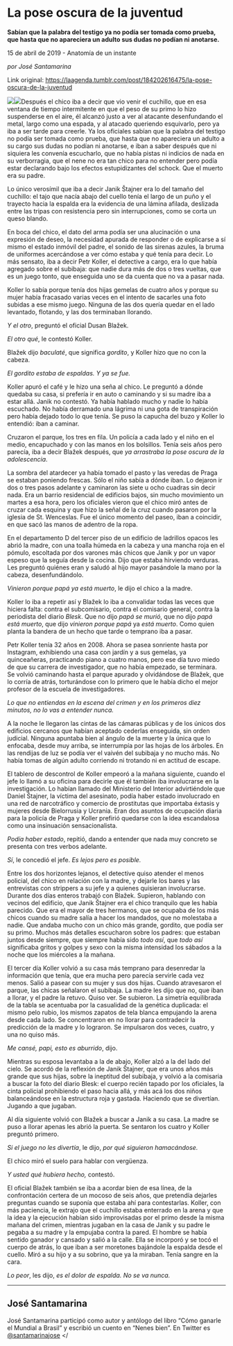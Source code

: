 # La pose oscura de la juventud

**Sabían que la palabra del testigo ya no podía ser tomada como prueba, que hasta que no apareciera un adulto sus dudas no podían ni anotarse.**

15 de abril de 2019 - Anatomía de un instante

_por José Santamarina_

Link original: https://laagenda.tumblr.com/post/184202616475/la-pose-oscura-de-la-juventud

![](https://64.media.tumblr.com/166bc866dd45b2f931d2006c188f5939/e06e8a63f049cb79-d1/s500x750/70b6adff8054eb017e586d790dc633a014828ac3.jpg)![](https://64.media.tumblr.com/166bc866dd45b2f931d2006c188f5939/e06e8a63f049cb79-d1/s500x750/70b6adff8054eb017e586d790dc633a014828ac3.jpg)Después el chico iba a decir que vio venir el cuchillo, que en esa ventana de tiempo intermitente en que el peso de su primo lo hizo suspenderse en el aire, él alcanzó justo a ver al atacante desenfundando el metal, largo como una espada, y al atacado queriendo esquivarlo, pero ya iba a ser tarde para creerle. Ya los oficiales sabían que la palabra del testigo no podía ser tomada como prueba, que hasta que no apareciera un adulto a su cargo sus dudas no podían ni anotarse, e iban a saber después que ni siquiera les convenía escucharlo, que no había pistas ni indicios de nada en su verborragia, que el nene no era tan chico para no entender pero podía estar declarando bajo los efectos estupidizantes del schock. Que el muerto era su padre. 

Lo único verosímil que iba a decir Janik Štajner era lo del tamaño del cuchillo: el tajo que nacía abajo del cuello tenía el largo de un puño y el trayecto hacia la espalda era la evidencia de una lámina afilada, deslizada entre las tripas con resistencia pero sin interrupciones, como se corta un queso blando.

En boca del chico, el dato del arma podía ser una alucinación o una expresión de deseo, la necesidad apurada de responder o de explicarse a sí mismo el estado inmóvil del padre, el sonido de las sirenas azules, la bruma de uniformes acercándose a ver cómo estaba y qué tenía para decir. Lo más sensato, iba a decir Petr Koller, el detective a cargo, era lo que había agregado sobre el subibaja: que nadie dura más de dos o tres vueltas, que es un juego tonto, que enseguida uno se da cuenta que no va a pasar nada.

Koller lo sabía porque tenía dos hijas gemelas de cuatro años y porque su mujer había fracasado varias veces en el intento de sacarles una foto subidas a ese mismo juego. Ninguna de las dos quería quedar en el lado levantado, flotando, y las dos terminaban llorando.

*Y el otro*, preguntó el oficial Dusan Blažek.

*El otro qué*, le contestó Koller.

Blažek dijo *baculaté*, que significa *gordito*, y Koller hizo que no con la cabeza.

*El gordito estaba de espaldas. Y ya se fue.*

Koller apuró el café y le hizo una seña al chico. Le preguntó a dónde quedaba su casa, si prefería ir en auto o caminando y si su madre iba a estar allá. Janik no contestó. Ya había hablado mucho y nadie lo había escuchado. No había derramado una lágrima ni una gota de transpiración pero había dejado todo lo que tenía. Se puso la capucha del buzo y Koller lo entendió: iban a caminar.

Cruzaron el parque, los tres en fila. Un policía a cada lado y el niño en el medio, encapuchado y con las manos en los bolsillos. Tenía seis años pero parecía, iba a decir Blažek después, que *ya arrastraba la pose oscura de la adolescencia*. 

La sombra del atardecer ya había tomado el pasto y las veredas de Praga se estaban poniendo frescas. Sólo el niño sabía a dónde iban. Lo dejaron ir dos o tres pasos adelante y caminaron las siete u ocho cuadras sin decir nada. Era un barrio residencial de edificios bajos, sin mucho movimiento un martes a esa hora, pero los oficiales vieron que el chico miró antes de cruzar cada esquina y que hizo la señal de la cruz cuando pasaron por la iglesia de St. Wenceslas. Fue el único momento del paseo, iban a coincidir, en que sacó las manos de adentro de la ropa. 

En el departamento D del tercer piso de un edificio de ladrillos opacos les abrió la madre, con una toalla húmeda en la cabeza y una mancha roja en el pómulo, escoltada por dos varones más chicos que Janik y por un vapor espeso que la seguía desde la cocina. Dijo que estaba hirviendo verduras. Les preguntó quiénes eran y saludó al hijo mayor pasándole la mano por la cabeza, desenfundándolo.

*Vinieron porque papá ya está muerto*, le dijo el chico a la madre.

Koller lo iba a repetir así y Blažek lo iba a convalidar todas las veces que hiciera falta: contra el subcomisario, contra el comisario general, contra la periodista del diario *Blesk*. Que no dijo *papá se murió*, que no dijo *papá está muerto*, que dijo *vinieron porque papá* ya *está muerto*. Como quien planta la bandera de un hecho que tarde o temprano iba a pasar.

Petr Koller tenía 32 años en 2008. Ahora se pasea sonriente hasta por Instagram, exhibiendo una casa con jardín y a sus gemelas, ya quinceañeras, practicando piano a cuatro manos, pero ese día tuvo miedo de que su carrera de investigador, que no había empezado, se terminara. Se volvió caminando hasta el parque apurado y olvidándose de Blažek, que lo corría de atrás, torturándose con lo primero que le había dicho el mejor profesor de la escuela de investigadores.

*Lo que no entiendas en la escena del crimen y en los primeros diez minutos, no lo vas a entender nunca.*

A la noche le llegaron las cintas de las cámaras públicas y de los únicos dos edificios cercanos que habían aceptado cederlas enseguida, sin orden judicial. Ninguna apuntaba bien al ángulo de la muerte y la única que lo enfocaba, desde muy arriba, se interrumpía por las hojas de los árboles. En las rendijas de luz se podía ver el vaivén del subibaja y no mucho más. No había tomas de algún adulto corriendo ni trotando ni en actitud de escape.

El tablero de descontrol de Koller empeoró a la mañana siguiente, cuando el jefe lo llamó a su oficina para decirle que él también iba involucrarse en la investigación. Lo habían llamado del Ministerio del Interior advirtiéndole que Daniel Štajner, la víctima del asesinato, podía haber estado involucrado en una red de narcotráfico y comercio de prostitutas que importaba éxtasis y mujeres desde Bielorrusia y Ucrania. Eran dos asuntos de ocupación diaria para la policía de Praga y Koller prefirió quedarse con la idea escandalosa como una insinuación sensacionalista.

*Podía haber estado*, repitió, dando a entender que nada muy concreto se presenta con tres verbos adelante.

*Sí*, le concedió el jefe. *Es lejos pero es posible.*

Entre los dos horizontes lejanos, el detective quiso atender el menos policial, del chico en relación con la madre, y dejarle los bares y las entrevistas con strippers a su jefe y a quienes quisieran involucrarse. Durante dos días enteros trabajó con Blažek. Supieron, hablando con vecinos del edificio, que Janik Štajner era el chico tranquilo que les había parecido. Que era el mayor de tres hermanos, que se ocupaba de los más chicos cuando su madre salía a hacer los mandados, que no molestaba a nadie. Que andaba mucho con un chico más grande, gordito, que podía ser su primo. Muchos más detalles escucharon sobre los padres: que estaban juntos desde siempre, que siempre había sido *todo así*, que *todo así* significaba gritos y golpes y sexo con la misma intensidad los sábados a la noche que los miércoles a la mañana. 

El tercer día Koller volvió a su casa más temprano para desenredar la información que tenía, que era mucha pero parecía servirle cada vez menos. Salió a pasear con su mujer y sus dos hijas. Cuando atravesaron el parque, las chicas señalaron el subibaja. La madre les dijo que no, que iban a llorar, y el padre la retuvo. Quiso ver. Se subieron. La simetría equilibrada de la tabla se acentuaba por la casualidad de la genética duplicada: el mismo pelo rubio, los mismos zapatos de tela blanca empujando la arena desde cada lado. Se concentraron en no llorar para contradecir la predicción de la madre y lo lograron. Se impulsaron dos veces, cuatro, y una no quiso más.

*Me cansé, papi, esto es aburrido*, dijo.

Mientras su esposa levantaba a la de abajo, Koller alzó a la del lado del cielo. Se acordó de la reflexión de Janik Štajner, que era unos años más grande que sus hijas, sobre la ineptitud del subibaja, y volvió a la comisaria a buscar la foto del diario Blesk: el cuerpo recién tapado por los oficiales, la cinta policial prohibiendo el paso hacia allá, y más acá los dos niños balanceándose en la estructura roja y gastada. Haciendo que se divertían. Jugando a que jugaban. 

Al día siguiente volvió con Blažek a buscar a Janik a su casa. La madre se puso a llorar apenas les abrió la puerta. Se sentaron los cuatro y Koller preguntó primero.

*Si el juego no les divertía*, le dijo, *por qué siguieron hamacándose.*

El chico miró el suelo para hablar con vergüenza.

*Y usted qué hubiera hecho,* contestó.

El oficial Blažek también se iba a acordar bien de esa línea, de la confrontación certera de un mocoso de seis años, que pretendía dejarles preguntas cuando se suponía que estaba ahí para contestarlas. Koller, con más paciencia, le extrajo que el cuchillo estaba enterrado en la arena y que la idea y la ejecución habían sido improvisadas por el primo desde la misma mañana del crimen, mientras jugaban en la casa de Janik y su padre le pegaba a su madre y la empujaba contra la pared. El hombre se había sentido ganador y cansado y salió a la calle. Ella se incorporó y se tocó el cuerpo de atrás, lo que iban a ser moretones bajándole la espalda desde el cuello. Miró a su hijo y a su sobrino, que ya la miraban. Tenía sangre en la cara.

*Lo peor*, les dijo, *es el dolor de espalda. No se va nunca.*

  




---

José Santamarina
----------------

 José Santamarina participó como autor y antólogo del libro “Cómo ganarle el Mundial a Brasil” y escribió un cuento en “Nenes bien”. En Twitter es [@santamarinajose](https://twitter.com/santamarinajose?lang=es) </

